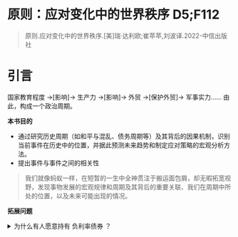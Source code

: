 # 原则：应对变化中的世界秩序 D5;F112
> 原则.应对变化中的世界秩序.[美]瑞·达利欧;崔苹苹,刘波译.2022-中信出版社

# 引言
国家教育程度 →[影响]→ 生产力 →[影响]→ 外贸 →[保护外贸]→ 军事实力……
由此，构成一个政治周期。  

**本书目的**
- 通过研究历史周期（如和平与混乱、债务周期等）及其背后的因果机制，识别当前事件在历史中的位置，并据此预测未来趋势和制定应对策略的宏观分析方法。
- 提出事件与事件之间的相关性

> 我们就像蚂蚁一样，在短暂的一生中全神贯注于搬运面包屑，却无暇拓宽视野，发现事物发展的宏观规律和周期及其背后的重要关联、我们在周期中所处的位置，以及未来可能出现的情况。

**拓展问题**
<details>
	<summary>为什么有人愿意持有 负利率债券 ？</summary> 
	<table>
  <tr>
    <th>原因类别</th>
    <th>具体解释</th>
  </tr>
  <tr>
    <td><strong>避险需求</strong></td>
    <td>对于投资者来说，负利率债券可能是动荡时期最“安全”的避风港，尤其是当其他资产（如股票、房地产、甚至银行存款）面临更大风险（如贬值、违约或政治不稳定）时。例如欧元区或日本的债券，尽管利率为负，但在危机中仍被视为“最不坏”的选择。</td>
  </tr>
  <tr>
    <td><strong>流动性需求</strong></td>
    <td>某些负利率债券市场流动性极高，如德国国债。投资者可能出于交易或抵押需要而持有，即使回报为负，也便于快速买卖或作为融资工具。</td>
  </tr>
  <tr>
    <td><strong>资本管制和政治风险</strong></td>
    <td>有些国家实行资本管制，或存在政治风险（如货币贬值或外币不可兑换），为了避免本国货币暴跌或资金被困，投资者更倾向持有发达国家的负利率债券作为“价值稳定”的替代品。</td>
  </tr>
  <tr>
    <td><strong>通胀预期与实际回报</strong></td>
    <td>某些负的<strong>名义利率（Nominal Rate）</strong> 并不意味着负的实际回报，尤其是在<strong>通货紧缩环境下</strong>：若通缩导致物价下降，名义负利率债券可能仍具正的实际回报。</td>
  </tr>
  <tr>
    <td><strong>央行干预与货币政策操作</strong></td>
    <td>大型金融机构和银行因央行的非常规货币政策（如负利率政策，NIRP）必须持有这些债券，否则可能会在政策利率体系中受到惩罚。此外，在量化宽松下，央行购债推高债券价格，投资者预期未来卖出时有资本利得。</td>
  </tr>
  <tr>
    <td><strong>机构投资人等法律义务</strong></td>
    <td>某些投资者（如保险公司、养老基金）出于监管要求或自身模型设定，必须持有一定比例的债券，不受利率高低影响。</td>
  </tr>
  <tr>
    <td><strong>货币贬值预期下的相对优势</strong></td>
    <td>若投资者认为其本币将对债券计价货币（如欧元或日元）大幅贬值，则即使债券利率为负，总体上仍有可能获得本币计价的正收益。</td>
  </tr>
</table>

</details>
